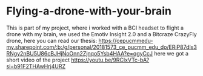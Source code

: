 # Flying-a-drone-with-your-brain
This is part of my project, where i worked with a BCI headset to flight a drone with my brain, we used the Emotiv Insight 2.0 and a Bitcraze CrazyFly drone,
here you can read our thesis: https://cepucmmedu-my.sharepoint.com/:b:/g/personal/20181573_ce_pucmm_edu_do/ERiP87dIs3RNgy2nBU5U86cBJHjNoOnn2Zjnqo5Ysb4HAA?e=qgyCcJ
here we got a short video of the project  https://youtu.be/9RCIxVTc-bA?si=b91F2THAwHrj4URZ

